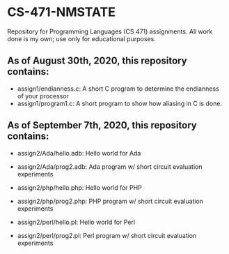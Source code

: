 # CS-471-NMSTATE
Repository for Programming Languages (CS 471) assignments. All work done is my own; use only for educational purposes.

## As of August 30th, 2020, this repository contains:
* assign1/endianness.c: A short C program to determine the endianness of your processor
* assign1/program1.c: A short program to show how aliasing in C is done.

## As of September 7th, 2020, this repository contains:
* assign2/Ada/hello.adb: Hello world for Ada
* assign2/Ada/prog2.adb: Ada program w/ short circuit evaluation experiments

* assign2/php/hello.php: Hello world for PHP
* assign2/php/prog2.php: PHP program w/ short circuit evaluation experiments

* assign2/perl/hello.pl: Hello world for Perl
* assign2/perl/prog2.pl: Perl program w/ short circuit evaluation experiments
